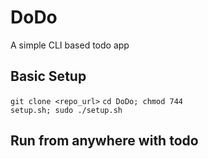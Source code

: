 # DoDo
A simple CLI based todo app

## Basic Setup
<code>git clone <repo_url></code>
<code>cd DoDo; chmod 744 setup.sh; sudo ./setup.sh</code>

## Run from anywhere with todo
